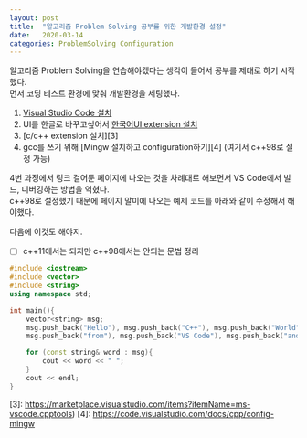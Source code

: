 ```yaml
---
layout: post
title:  "알고리즘 Problem Solving 공부를 위한 개발환경 설정"
date:   2020-03-14
categories: ProblemSolving Configuration
---
```

알고리즘 Problem Solving을 연습해야겠다는 생각이 들어서 공부를 제대로 하기 시작했다.  
먼저 코딩 테스트 환경에 맞춰 개발환경을 세팅했다.  
1. [Visual Studio Code 설치][1]
2. UI를 한글로 바꾸고싶어서 [한국어UI extension 설치][2]
3. [c/c++ extension 설치][3]
4. gcc를 쓰기 위해 [Mingw 설치하고 configuration하기][4] (여기서 c++98로 설정 가능)

4번 과정에서 링크 걸어둔 페이지에 나오는 것을 차례대로 해보면서 VS Code에서 빌드, 디버깅하는 방법을 익혔다.  
c++98로 설정했기 때문에 페이지 말미에 나오는 예제 코드를 아래와 같이 수정해서 해야했다.  

다음에 이것도 해야지.  
- [ ] c\++11에서는 되지만 c++98에서는 안되는 문법 정리  


```cpp
#include <iostream>
#include <vector>
#include <string>
using namespace std;

int main(){
    vector<string> msg;
    msg.push_back("Hello"), msg.push_back("C++"), msg.push_back("World");
    msg.push_back("from"), msg.push_back("VS Code"), msg.push_back("and the C++ extension!");

    for (const string& word : msg){
        cout << word << " ";
    }
    cout << endl;
}

```

[1]: https://code.visualstudio.com/Download
[2]: https://marketplace.visualstudio.com/items?itemName=MS-CEINTL.vscode-language-pack-ko
[3]: https://marketplace.visualstudio.com/items?itemName=ms-vscode.cpptools)
[4]: https://code.visualstudio.com/docs/cpp/config-mingw

